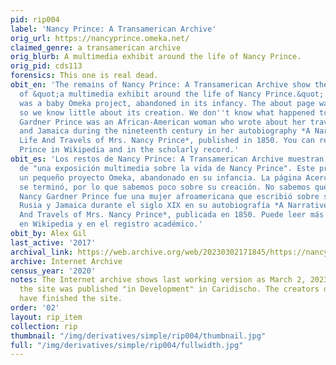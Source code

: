 ```yaml
---
pid: rip004
label: 'Nancy Prince: A Transamerican Archive'
orig_url: https://nancyprince.omeka.net/
claimed_genre: a transamerican archive
orig_blurb: A multimedia exhibit around the life of Nancy Prince.
orig_pid: cds113
forensics: This one is real dead.
obit_en: 'The remains of Nancy Prince: A Transamerican Archive show the beginnings
  of &quot;a multimedia exhibit around the life of Nancy Prince.&quot; This project
  was a baby Omeka project, abandoned in its infancy. The about page was never finished,
  so we know little about its creation. We don''t know what happened to it. Nancy
  Gardner Prince was an African-American woman who wrote about her travels in Russia
  and Jamaica during the nineteenth century in her autobiography *A Narrative of The
  Life And Travels of Mrs. Nancy Prince*, published in 1850. You can read more about
  Prince in Wikipedia and in the scholarly record.'
obit_es: 'Los restos de Nancy Prince: A Transamerican Archive muestran los inicios
  de "una exposición multimedia sobre la vida de Nancy Prince". Este proyecto era
  un pequeño proyecto Omeka, abandonado en su infancia. La página Acerca de nunca
  se terminó, por lo que sabemos poco sobre su creación. No sabemos qué pasó con él.
  Nancy Gardner Prince fue una mujer afroamericana que escribió sobre sus viajes por
  Rusia y Jamaica durante el siglo XIX en su autobiografía *A Narrative of The Life
  And Travels of Mrs. Nancy Prince*, publicada en 1850. Puede leer más sobre Prince
  en Wikipedia y en el registro académico.'
obit_by: Alex Gil
last_active: '2017'
archival_link: https://web.archive.org/web/20230302171845/https://nancyprince.omeka.net/
archive: Internet Archive
census_year: '2020'
notes: The Internet archive shows last working version as March 2, 2023. Originally
  the site was published "in Development" in Caridischo. The creators don't seem to
  have finished the site.
order: '02'
layout: rip_item
collection: rip
thumbnail: "/img/derivatives/simple/rip004/thumbnail.jpg"
full: "/img/derivatives/simple/rip004/fullwidth.jpg"
---
```

